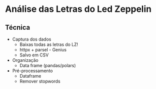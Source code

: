# Análise das Letras do Led Zeppelin

## Técnica

- Captura dos dados
  - Baixas todas as letras do LZ!
  - httpx + parsel - Genius
  - Salvo em CSV
- Organização
  - Data frame (pandas/polars)
- Pré-processamento
  - Dataframe
  - Remover stopwords
